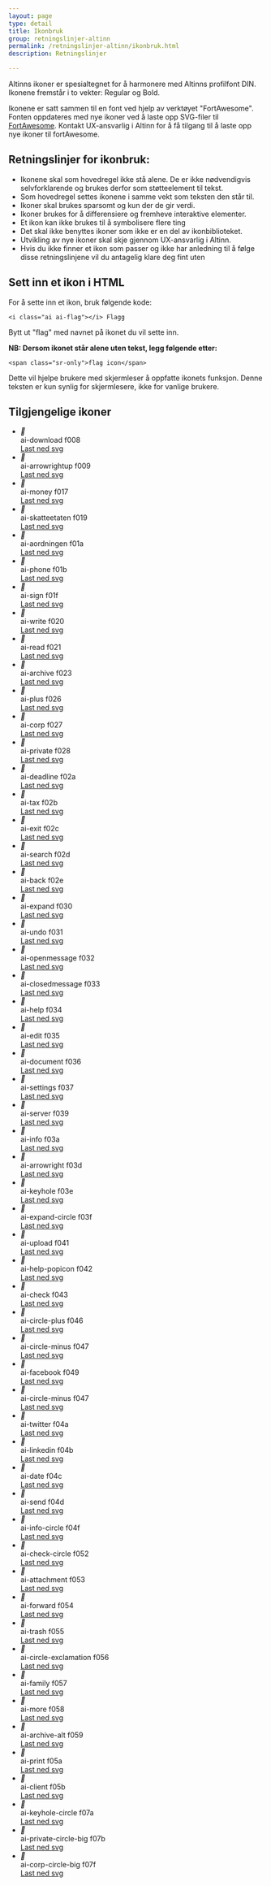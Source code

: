 ```yaml
---
layout: page
type: detail
title: Ikonbruk
group: retningslinjer-altinn
permalink: /retningslinjer-altinn/ikonbruk.html
description: Retningslinjer

---
```


<p class="a-leadText a-fontBold">Altinns ikoner er spesialtegnet for å harmonere med Altinns profilfont DIN. Ikonene fremstår i to vekter: Regular og Bold.</p>

Ikonene er satt sammen til en font ved hjelp av verktøyet "FortAwesome". Fonten oppdateres med nye ikoner ved å laste opp SVG-filer til [FortAwesome](https://www.fortawesome.com/). Kontakt UX-ansvarlig i Altinn for å få tilgang til å laste opp nye ikoner til fortAwesome.

## Retningslinjer for ikonbruk:
- Ikonene skal som hovedregel ikke stå alene. De er ikke nødvendigvis selvforklarende og brukes derfor som støtteelement til tekst.
- Som hovedregel settes ikonene i samme vekt som teksten den står til.
- Ikoner skal brukes sparsomt og kun der de gir verdi.
- Ikoner brukes for å differensiere og fremheve interaktive elementer.
- Et ikon kan ikke brukes til å symbolisere flere ting
- Det skal ikke benyttes ikoner som ikke er en del av ikonbiblioteket.
- Utvikling av nye ikoner skal skje gjennom UX-ansvarlig i Altinn.
- Hvis du ikke finner et ikon som passer og ikke har anledning til å følge disse retningslinjene vil du antagelig klare deg fint uten

## Sett inn et ikon i HTML

For å sette inn et ikon, bruk følgende kode:

```
<i class="ai ai-flag"></i> Flagg
```

Bytt ut "flag" med navnet på ikonet du vil sette inn.

**NB: Dersom ikonet står alene uten tekst, legg følgende etter:**

```
<span class="sr-only">flag icon</span>
```

Dette vil hjelpe brukere med skjermleser å oppfatte ikonets funksjon. Denne teksten er kun synlig for skjermlesere, ikke for vanlige brukere.

<h2> Tilgjengelige ikoner </h2>

<ul class="no-decoration">
	<li class="a-st-iconItem">
	    <div class="a-st-iconPreview">
	    	<i class="ai ai-lg">&#xf008;</i>
	    </div>
	    <div class="a-st-iconLabel">
	    	<span class="">ai-download</span>
	    	<span class="d-block">f008</span>
	    </div>
	  	<a href="../fortAwesome/icons/svg/download.svg">Last ned svg</a>
	</li>
	<li class="a-st-iconItem">
	    <div class="a-st-iconPreview">
	    	<i class="ai ai-lg">&#xf009;</i>
	    </div>
	    <div class="a-st-iconLabel">
	    	<span class="">ai-arrowrightup</span>
	    	<span class="d-block">f009</span>
	    </div>
	  	<a href="../fortAwesome/icons/svg/arrowrightup.svg">Last ned svg</a>
	</li>
	<li class="a-st-iconItem">
	    <div class="a-st-iconPreview">
	    	<i class="ai ai-lg">&#xf017;</i>
	    </div>
	    <div class="a-st-iconLabel">
	    	<span class="">ai-money</span>
	    	<span class="d-block">f017</span>
	    </div>
	  	<a href="../fortAwesome/icons/svg/money.svg">Last ned svg</a>
	</li>
	<li class="a-st-iconItem">
	    <div class="a-st-iconPreview">
	    	<i class="ai ai-lg">&#xf019;</i>
	    </div>
	    <div class="a-st-iconLabel">
	    	<span class="">ai-skatteetaten</span>
	    	<span class="d-block">f019</span>
	    </div>
	  	<a href="../fortAwesome/icons/svg/skatteetaten.svg">Last ned svg</a>
	</li>
	<li class="a-st-iconItem">
	    <div class="a-st-iconPreview">
	    	<i class="ai ai-lg">&#xf01a;</i>
	    </div>
	    <div class="a-st-iconLabel">
	    	<span class="">ai-aordningen</span>
	    	<span class="d-block">f01a</span>
	    </div>
	  	<a href="../fortAwesome/icons/svg/aordningen.svg">Last ned svg</a>
	</li>
	<li class="a-st-iconItem">
	    <div class="a-st-iconPreview">
	    	<i class="ai ai-lg">&#xf01b;</i>
	    </div>
	    <div class="a-st-iconLabel">
	    	<span class="">ai-phone</span>
	    	<span class="d-block">f01b</span>
	    </div>
	  	<a href="../fortAwesome/icons/svg/aordningen.svg">Last ned svg</a>
	</li>
	<li class="a-st-iconItem">
	    <div class="a-st-iconPreview">
	    	<i class="ai ai-lg">&#xf01f;</i>
	    </div>
	    <div class="a-st-iconLabel">
	    	<span class="">ai-sign</span>
	    	<span class="d-block">f01f</span>
	    </div>
	  	<a href="../fortAwesome/icons/svg/aordningen.svg">Last ned svg</a>
	</li>
	<li class="a-st-iconItem">
	    <div class="a-st-iconPreview">
	    	<i class="ai ai-lg">&#xf020;</i>
	    </div>
	    <div class="a-st-iconLabel">
	    	<span class="">ai-write</span>
	    	<span class="d-block">f020</span>
	    </div>
	  	<a href="../fortAwesome/icons/svg/aordningen.svg">Last ned svg</a>
	</li>
	<li class="a-st-iconItem">
	    <div class="a-st-iconPreview">
	    	<i class="ai ai-lg">&#xf021;</i>
	    </div>
	    <div class="a-st-iconLabel">
	    	<span class="">ai-read</span>
	    	<span class="d-block">f021</span>
	    </div>
	  	<a href="../fortAwesome/icons/svg/aordningen.svg">Last ned svg</a>
	</li>
	<li class="a-st-iconItem">
	    <div class="a-st-iconPreview">
	    	<i class="ai ai-lg">&#xf023;</i>
	    </div>
	    <div class="a-st-iconLabel">
	    	<span class="">ai-archive</span>
	    	<span class="d-block">f023</span>
	    </div>
	  	<a href="../fortAwesome/icons/svg/aordningen.svg">Last ned svg</a>
	</li>
	<li class="a-st-iconItem">
	    <div class="a-st-iconPreview">
	    	<i class="ai ai-lg">&#xf026;</i>
	    </div>
	    <div class="a-st-iconLabel">
	    	<span class="">ai-plus</span>
	    	<span class="d-block">f026</span>
	    </div>
	  	<a href="../fortAwesome/icons/svg/aordningen.svg">Last ned svg</a>
	</li>
	<li class="a-st-iconItem">
	    <div class="a-st-iconPreview">
	    	<i class="ai ai-lg">&#xf027;</i>
	    </div>
	    <div class="a-st-iconLabel">
	    	<span class="">ai-corp</span>
	    	<span class="d-block">f027</span>
	    </div>
	  	<a href="../fortAwesome/icons/svg/aordningen.svg">Last ned svg</a>
	</li>
	<li class="a-st-iconItem">
	    <div class="a-st-iconPreview">
	    	<i class="ai ai-lg">&#xf028;</i>
	    </div>
	    <div class="a-st-iconLabel">
	    	<span class="">ai-private</span>
	    	<span class="d-block">f028</span>
	    </div>
	  	<a href="../fortAwesome/icons/svg/aordningen.svg">Last ned svg</a>
	</li>
	<li class="a-st-iconItem">
	    <div class="a-st-iconPreview">
	    	<i class="ai ai-lg">&#xf02a;</i>
	    </div>
	    <div class="a-st-iconLabel">
	    	<span class="">ai-deadline</span>
	    	<span class="d-block">f02a</span>
	    </div>
	  	<a href="../fortAwesome/icons/svg/aordningen.svg">Last ned svg</a>
	</li>
	<li class="a-st-iconItem">
	    <div class="a-st-iconPreview">
	    	<i class="ai ai-lg">&#xf02b;</i>
	    </div>
	    <div class="a-st-iconLabel">
	    	<span class="">ai-tax</span>
	    	<span class="d-block">f02b</span>
	    </div>
	  	<a href="../fortAwesome/icons/svg/aordningen.svg">Last ned svg</a>
	</li>
	<li class="a-st-iconItem">
	    <div class="a-st-iconPreview">
	    	<i class="ai ai-lg">&#xf02c;</i>
	    </div>
	    <div class="a-st-iconLabel">
	    	<span class="">ai-exit</span>
	    	<span class="d-block">f02c</span>
	    </div>
	  	<a href="../fortAwesome/icons/svg/aordningen.svg">Last ned svg</a>
	</li>
	<li class="a-st-iconItem">
	    <div class="a-st-iconPreview">
	    	<i class="ai ai-lg">&#xf02d;</i>
	    </div>
	    <div class="a-st-iconLabel">
	    	<span class="">ai-search</span>
	    	<span class="d-block">f02d</span>
	    </div>
	  	<a href="../fortAwesome/icons/svg/aordningen.svg">Last ned svg</a>
	</li>
	<li class="a-st-iconItem">
	    <div class="a-st-iconPreview">
	    	<i class="ai ai-lg">&#xf02e;</i>
	    </div>
	    <div class="a-st-iconLabel">
	    	<span class="">ai-back</span>
	    	<span class="d-block">f02e</span>
	    </div>
	  	<a href="../fortAwesome/icons/svg/aordningen.svg">Last ned svg</a>
	</li>
	<li class="a-st-iconItem">
	    <div class="a-st-iconPreview">
	    	<i class="ai ai-lg">&#xf030;</i>
	    </div>
	    <div class="a-st-iconLabel">
	    	<span class="">ai-expand</span>
	    	<span class="d-block">f030</span>
	    </div>
	  	<a href="../fortAwesome/icons/svg/aordningen.svg">Last ned svg</a>
	</li>
	<li class="a-st-iconItem">
	    <div class="a-st-iconPreview">
	    	<i class="ai ai-lg">&#xf031;</i>
	    </div>
	    <div class="a-st-iconLabel">
	    	<span class="">ai-undo</span>
	    	<span class="d-block">f031</span>
	    </div>
	  	<a href="../fortAwesome/icons/svg/aordningen.svg">Last ned svg</a>
	</li>
	<li class="a-st-iconItem">
	    <div class="a-st-iconPreview">
	    	<i class="ai ai-lg">&#xf032;</i>
	    </div>
	    <div class="a-st-iconLabel">
	    	<span class="">ai-openmessage</span>
	    	<span class="d-block">f032</span>
	    </div>
	  	<a href="../fortAwesome/icons/svg/aordningen.svg">Last ned svg</a>
	</li>
	<li class="a-st-iconItem">
	    <div class="a-st-iconPreview">
	    	<i class="ai ai-lg">&#xf033;</i>
	    </div>
	    <div class="a-st-iconLabel">
	    	<span class="">ai-closedmessage</span>
	    	<span class="d-block">f033</span>
	    </div>
	  	<a href="../fortAwesome/icons/svg/aordningen.svg">Last ned svg</a>
	</li>
	<li class="a-st-iconItem">
	    <div class="a-st-iconPreview">
	    	<i class="ai ai-lg">&#xf034;</i>
	    </div>
	    <div class="a-st-iconLabel">
	    	<span class="">ai-help</span>
	    	<span class="d-block">f034</span>
	    </div>
	  	<a href="../fortAwesome/icons/svg/aordningen.svg">Last ned svg</a>
	</li>
	<li class="a-st-iconItem">
	    <div class="a-st-iconPreview">
	    	<i class="ai ai-lg">&#xf035;</i>
	    </div>
	    <div class="a-st-iconLabel">
	    	<span class="">ai-edit</span>
	    	<span class="d-block">f035</span>
	    </div>
	  	<a href="../fortAwesome/icons/svg/aordningen.svg">Last ned svg</a>
	</li>
	<li class="a-st-iconItem">
	    <div class="a-st-iconPreview">
	    	<i class="ai ai-lg">&#xf036;</i>
	    </div>
	    <div class="a-st-iconLabel">
	    	<span class="">ai-document</span>
	    	<span class="d-block">f036</span>
	    </div>
	  	<a href="../fortAwesome/icons/svg/aordningen.svg">Last ned svg</a>
	</li>
	<li class="a-st-iconItem">
	    <div class="a-st-iconPreview">
	    	<i class="ai ai-lg">&#xf037;</i>
	    </div>
	    <div class="a-st-iconLabel">
	    	<span class="">ai-settings</span>
	    	<span class="d-block">f037</span>
	    </div>
	  	<a href="../fortAwesome/icons/svg/aordningen.svg">Last ned svg</a>
	</li>
	<li class="a-st-iconItem">
	    <div class="a-st-iconPreview">
	    	<i class="ai ai-lg">&#xf039;</i>
	    </div>
	    <div class="a-st-iconLabel">
	    	<span class="">ai-server</span>
	    	<span class="d-block">f039</span>
	    </div>
	  	<a href="../fortAwesome/icons/svg/aordningen.svg">Last ned svg</a>
	</li>
	<li class="a-st-iconItem">
	    <div class="a-st-iconPreview">
	    	<i class="ai ai-lg">&#xf03a;</i>
	    </div>
	    <div class="a-st-iconLabel">
	    	<span class="">ai-info</span>
	    	<span class="d-block">f03a</span>
	    </div>
	  	<a href="../fortAwesome/icons/svg/aordningen.svg">Last ned svg</a>
	</li>
	<li class="a-st-iconItem">
	    <div class="a-st-iconPreview">
	    	<i class="ai ai-lg">&#xf03d;</i>
	    </div>
	    <div class="a-st-iconLabel">
	    	<span class="">ai-arrowright</span>
	    	<span class="d-block">f03d</span>
	    </div>
	  	<a href="../fortAwesome/icons/svg/aordningen.svg">Last ned svg</a>
	</li>
	<li class="a-st-iconItem">
	    <div class="a-st-iconPreview">
	    	<i class="ai ai-lg">&#xf03e;</i>
	    </div>
	    <div class="a-st-iconLabel">
	    	<span class="">ai-keyhole</span>
	    	<span class="d-block">f03e</span>
	    </div>
	  	<a href="../fortAwesome/icons/svg/aordningen.svg">Last ned svg</a>
	</li>
	<li class="a-st-iconItem">
	    <div class="a-st-iconPreview">
	    	<i class="ai ai-lg">&#xf03f;</i>
	    </div>
	    <div class="a-st-iconLabel">
	    	<span class="">ai-expand-circle</span>
	    	<span class="d-block">f03f</span>
	    </div>
	  	<a href="../fortAwesome/icons/svg/aordningen.svg">Last ned svg</a>
	</li>
	<li class="a-st-iconItem">
	    <div class="a-st-iconPreview">
	    	<i class="ai ai-lg">&#xf041;</i>
	    </div>
	    <div class="a-st-iconLabel">
	    	<span class="">ai-upload</span>
	    	<span class="d-block">f041</span>
	    </div>
	  	<a href="../fortAwesome/icons/svg/aordningen.svg">Last ned svg</a>
	</li>
	<li class="a-st-iconItem">
	    <div class="a-st-iconPreview">
	    	<i class="ai ai-lg">&#xf042;</i>
	    </div>
	    <div class="a-st-iconLabel">
	    	<span class="">ai-help-popicon</span>
	    	<span class="d-block">f042</span>
	    </div>
	  	<a href="../fortAwesome/icons/svg/aordningen.svg">Last ned svg</a>
	</li>
	<li class="a-st-iconItem">
	    <div class="a-st-iconPreview">
	    	<i class="ai ai-lg">&#xf043;</i>
	    </div>
	    <div class="a-st-iconLabel">
	    	<span class="">ai-check</span>
	    	<span class="d-block">f043</span>
	    </div>
	  	<a href="../fortAwesome/icons/svg/aordningen.svg">Last ned svg</a>
	</li>
	<li class="a-st-iconItem">
	    <div class="a-st-iconPreview">
	    	<i class="ai ai-lg">&#xf046;</i>
	    </div>
	    <div class="a-st-iconLabel">
	    	<span class="">ai-circle-plus</span>
	    	<span class="d-block">f046</span>
	    </div>
	  	<a href="../fortAwesome/icons/svg/aordningen.svg">Last ned svg</a>
	</li>
	<li class="a-st-iconItem">
	    <div class="a-st-iconPreview">
	    	<i class="ai ai-lg">&#xf047;</i>
	    </div>
	    <div class="a-st-iconLabel">
	    	<span class="">ai-circle-minus</span>
	    	<span class="d-block">f047</span>
	    </div>
	  	<a href="../fortAwesome/icons/svg/aordningen.svg">Last ned svg</a>
	</li>
	<li class="a-st-iconItem">
	    <div class="a-st-iconPreview">
	    	<i class="ai ai-lg">&#xf049;</i>
	    </div>
	    <div class="a-st-iconLabel">
	    	<span class="">ai-facebook</span>
	    	<span class="d-block">f049</span>
	    </div>
	  	<a href="../fortAwesome/icons/svg/aordningen.svg">Last ned svg</a>
	</li>
	<li class="a-st-iconItem">
	    <div class="a-st-iconPreview">
	    	<i class="ai ai-lg">&#xf047;</i>
	    </div>
	    <div class="a-st-iconLabel">
	    	<span class="">ai-circle-minus</span>
	    	<span class="d-block">f047</span>
	    </div>
	  	<a href="../fortAwesome/icons/svg/aordningen.svg">Last ned svg</a>
	</li>
	<li class="a-st-iconItem">
	    <div class="a-st-iconPreview">
	    	<i class="ai ai-lg">&#xf04a;</i>
	    </div>
	    <div class="a-st-iconLabel">
	    	<span class="">ai-twitter</span>
	    	<span class="d-block">f04a</span>
	    </div>
	  	<a href="../fortAwesome/icons/svg/aordningen.svg">Last ned svg</a>
	</li>
	<li class="a-st-iconItem">
	    <div class="a-st-iconPreview">
	    	<i class="ai ai-lg">&#xf04b;</i>
	    </div>
	    <div class="a-st-iconLabel">
	    	<span class="">ai-linkedin</span>
	    	<span class="d-block">f04b</span>
	    </div>
	  	<a href="../fortAwesome/icons/svg/aordningen.svg">Last ned svg</a>
	</li>
	<li class="a-st-iconItem">
	    <div class="a-st-iconPreview">
	    	<i class="ai ai-lg">&#xf04c;</i>
	    </div>
	    <div class="a-st-iconLabel">
	    	<span class="">ai-date</span>
	    	<span class="d-block">f04c</span>
	    </div>
	  	<a href="../fortAwesome/icons/svg/aordningen.svg">Last ned svg</a>
	</li>
	<li class="a-st-iconItem">
	    <div class="a-st-iconPreview">
	    	<i class="ai ai-lg">&#xf04d;</i>
	    </div>
	    <div class="a-st-iconLabel">
	    	<span class="">ai-send</span>
	    	<span class="d-block">f04d</span>
	    </div>
	  	<a href="../fortAwesome/icons/svg/aordningen.svg">Last ned svg</a>
	</li>
	<li class="a-st-iconItem">
	    <div class="a-st-iconPreview">
	    	<i class="ai ai-lg">&#xf04f;</i>
	    </div>
	    <div class="a-st-iconLabel">
	    	<span class="">ai-info-circle</span>
	    	<span class="d-block">f04f</span>
	    </div>
	  	<a href="../fortAwesome/icons/svg/aordningen.svg">Last ned svg</a>
	</li>
	<li class="a-st-iconItem">
	    <div class="a-st-iconPreview">
	    	<i class="ai ai-lg">&#xf052;</i>
	    </div>
	    <div class="a-st-iconLabel">
	    	<span class="">ai-check-circle</span>
	    	<span class="d-block">f052</span>
	    </div>
	  	<a href="../fortAwesome/icons/svg/aordningen.svg">Last ned svg</a>
	</li>
	<li class="a-st-iconItem">
	    <div class="a-st-iconPreview">
	    	<i class="ai ai-lg">&#xf053;</i>
	    </div>
	    <div class="a-st-iconLabel">
	    	<span class="">ai-attachment</span>
	    	<span class="d-block">f053</span>
	    </div>
	  	<a href="../fortAwesome/icons/svg/aordningen.svg">Last ned svg</a>
	</li>
	<li class="a-st-iconItem">
	    <div class="a-st-iconPreview">
	    	<i class="ai ai-lg">&#xf054;</i>
	    </div>
	    <div class="a-st-iconLabel">
	    	<span class="">ai-forward</span>
	    	<span class="d-block">f054</span>
	    </div>
	  	<a href="../fortAwesome/icons/svg/aordningen.svg">Last ned svg</a>
	</li>
	<li class="a-st-iconItem">
	    <div class="a-st-iconPreview">
	    	<i class="ai ai-lg">&#xf055;</i>
	    </div>
	    <div class="a-st-iconLabel">
	    	<span class="">ai-trash</span>
	    	<span class="d-block">f055</span>
	    </div>
	  	<a href="../fortAwesome/icons/svg/aordningen.svg">Last ned svg</a>
	</li>
	<li class="a-st-iconItem">
	    <div class="a-st-iconPreview">
	    	<i class="ai ai-lg">&#xf056;</i>
	    </div>
	    <div class="a-st-iconLabel">
	    	<span class="">ai-circle-exclamation</span>
	    	<span class="d-block">f056</span>
	    </div>
	  	<a href="../fortAwesome/icons/svg/aordningen.svg">Last ned svg</a>
	</li>
	<li class="a-st-iconItem">
	    <div class="a-st-iconPreview">
	    	<i class="ai ai-lg">&#xf057;</i>
	    </div>
	    <div class="a-st-iconLabel">
	    	<span class="">ai-family</span>
	    	<span class="d-block">f057</span>
	    </div>
	  	<a href="../fortAwesome/icons/svg/aordningen.svg">Last ned svg</a>
	</li>
	<li class="a-st-iconItem">
	    <div class="a-st-iconPreview">
	    	<i class="ai ai-lg">&#xf058;</i>
	    </div>
	    <div class="a-st-iconLabel">
	    	<span class="">ai-more</span>
	    	<span class="d-block">f058</span>
	    </div>
	  	<a href="../fortAwesome/icons/svg/aordningen.svg">Last ned svg</a>
	</li>
	<li class="a-st-iconItem">
	    <div class="a-st-iconPreview">
	    	<i class="ai ai-lg">&#xf059;</i>
	    </div>
	    <div class="a-st-iconLabel">
	    	<span class="">ai-archive-alt</span>
	    	<span class="d-block">f059</span>
	    </div>
	  	<a href="../fortAwesome/icons/svg/aordningen.svg">Last ned svg</a>
	</li>
	<li class="a-st-iconItem">
	    <div class="a-st-iconPreview">
	    	<i class="ai ai-lg">&#xf05a;</i>
	    </div>
	    <div class="a-st-iconLabel">
	    	<span class="">ai-print</span>
	    	<span class="d-block">f05a</span>
	    </div>
	  	<a href="../fortAwesome/icons/svg/aordningen.svg">Last ned svg</a>
	</li>
	<li class="a-st-iconItem">
	    <div class="a-st-iconPreview">
	    	<i class="ai ai-lg">&#xf05b;</i>
	    </div>
	    <div class="a-st-iconLabel">
	    	<span class="">ai-client</span>
	    	<span class="d-block">f05b</span>
	    </div>
	  	<a href="../fortAwesome/icons/svg/aordningen.svg">Last ned svg</a>
	</li>
	<li class="a-st-iconItem">
	    <div class="a-st-iconPreview">
	    	<i class="ai ai-lg">&#xf07a;</i>
	    </div>
	    <div class="a-st-iconLabel">
	    	<span class="">ai-keyhole-circle</span>
	    	<span class="d-block">f07a</span>
	    </div>
	  	<a href="../fortAwesome/icons/svg/aordningen.svg">Last ned svg</a>
	</li>
	<li class="a-st-iconItem">
	    <div class="a-st-iconPreview">
	    	<i class="ai ai-lg">&#xf07b;</i>
	    </div>
	    <div class="a-st-iconLabel">
	    	<span class="">ai-private-circle-big</span>
	    	<span class="d-block">f07b</span>
	    </div>
	  	<a href="../fortAwesome/icons/svg/aordningen.svg">Last ned svg</a>
	</li>
	<li class="a-st-iconItem">
	    <div class="a-st-iconPreview">
	    	<i class="ai ai-lg">&#xf07f;</i>
	    </div>
	    <div class="a-st-iconLabel">
	    	<span class="">ai-corp-circle-big</span>
	    	<span class="d-block">f07f</span>
	    </div>
	  	<a href="../fortAwesome/icons/svg/aordningen.svg">Last ned svg</a>
	</li>
</ul>
